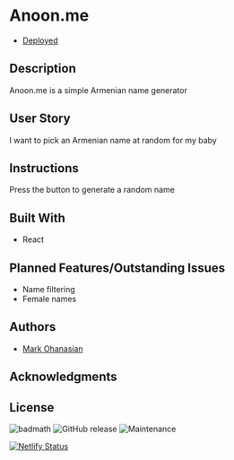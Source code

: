 # Anoon.me
* [Deployed](http://www.anoon.me/)

## Description
Anoon.me is a simple Armenian name generator

## User Story
I want to pick an Armenian name at random for my baby

## Instructions
Press the button to generate a random name

## Built With
* React

## Planned Features/Outstanding Issues
* Name filtering
* Female names

## Authors
* [Mark Ohanasian](https://github.com/markohanesian) 

## Acknowledgments

## License

![badmath](https://img.shields.io/github/languages/top/nielsenjared/badmath)
![GitHub release](https://img.shields.io/github/v/release/markohanesian/Burger-Logger)
![Maintenance](https://img.shields.io/badge/Maintained%3F-yes-green.svg)



[![Netlify Status](https://api.netlify.com/api/v1/badges/0c7ff7fe-2af1-4af5-8481-7a5ff9f25a10/deploy-status)](https://app.netlify.com/sites/armenian-names/deploys)
